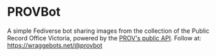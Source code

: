 # PROVBot

A simple Fediverse bot sharing images from the collection of the Public Record Office Victoria, powered by the [PROV's public API](https://prov.vic.gov.au/about-us/our-blog/new-prov-public-api). Follow at: https://wraggebots.net/@provbot


